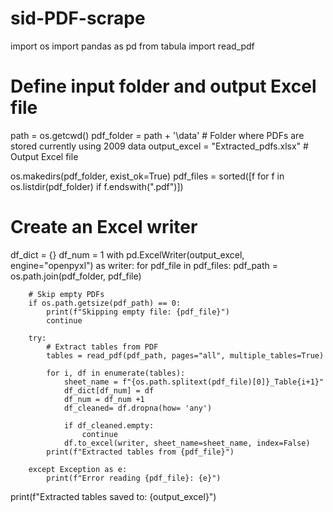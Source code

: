 # sid-PDF-scrape
import os
import pandas as pd
from tabula import read_pdf

# Define input folder and output Excel file
path = os.getcwd()
pdf_folder = path + '\data'  # Folder where PDFs are stored currently using 2009 data
output_excel = "Extracted_pdfs.xlsx"  # Output Excel file

os.makedirs(pdf_folder, exist_ok=True)
pdf_files = sorted([f for f in os.listdir(pdf_folder) if f.endswith(".pdf")])

# Create an Excel writer
df_dict = {}
df_num = 1
with pd.ExcelWriter(output_excel, engine="openpyxl") as writer:
    for pdf_file in pdf_files:
        pdf_path = os.path.join(pdf_folder, pdf_file)

        # Skip empty PDFs
        if os.path.getsize(pdf_path) == 0:
            print(f"Skipping empty file: {pdf_file}")
            continue

        try:
            # Extract tables from PDF
            tables = read_pdf(pdf_path, pages="all", multiple_tables=True)

            for i, df in enumerate(tables):
                sheet_name = f"{os.path.splitext(pdf_file)[0]}_Table{i+1}"
                df_dict[df_num] = df
                df_num = df_num +1  
                df_cleaned= df.dropna(how= 'any')
 
                if df_cleaned.empty:
                    continue
                df.to_excel(writer, sheet_name=sheet_name, index=False)
            print(f"Extracted tables from {pdf_file}")
        
        except Exception as e:
            print(f"Error reading {pdf_file}: {e}")

print(f"Extracted tables saved to: {output_excel}")

